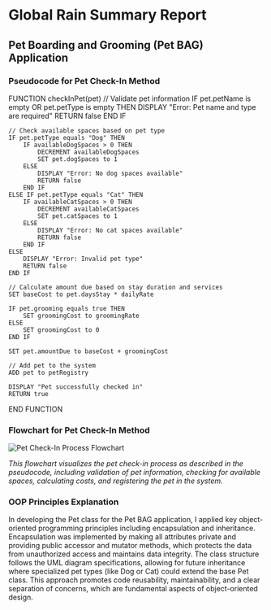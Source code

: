 # Global Rain Summary Report

## Pet Boarding and Grooming (Pet BAG) Application

### Pseudocode for Pet Check-In Method

FUNCTION checkInPet(pet)
    // Validate pet information
    IF pet.petName is empty OR pet.petType is empty THEN
        DISPLAY "Error: Pet name and type are required"
        RETURN false
    END IF
    
    // Check available spaces based on pet type
    IF pet.petType equals "Dog" THEN
        IF availableDogSpaces > 0 THEN
            DECREMENT availableDogSpaces
            SET pet.dogSpaces to 1
        ELSE
            DISPLAY "Error: No dog spaces available"
            RETURN false
        END IF
    ELSE IF pet.petType equals "Cat" THEN
        IF availableCatSpaces > 0 THEN
            DECREMENT availableCatSpaces
            SET pet.catSpaces to 1
        ELSE
            DISPLAY "Error: No cat spaces available"
            RETURN false
        END IF
    ELSE
        DISPLAY "Error: Invalid pet type"
        RETURN false
    END IF
    
    // Calculate amount due based on stay duration and services
    SET baseCost to pet.daysStay * dailyRate
    
    IF pet.grooming equals true THEN
        SET groomingCost to groomingRate
    ELSE
        SET groomingCost to 0
    END IF
    
    SET pet.amountDue to baseCost + groomingCost
    
    // Add pet to the system
    ADD pet to petRegistry
    
    DISPLAY "Pet successfully checked in"
    RETURN true
END FUNCTION
 
### Flowchart for Pet Check-In Method

![Pet Check-In Process Flowchart](https://imgur.com/gallery/pet-check-process-flowchart-YsBCu9b)

*This flowchart visualizes the pet check-in process as described in the pseudocode, including validation of pet information, checking for available spaces, calculating costs, and registering the pet in the system.*
 
### OOP Principles Explanation

In developing the Pet class for the Pet BAG application, I applied key object-oriented programming principles including encapsulation and inheritance. Encapsulation was implemented by making all attributes private and providing public accessor and mutator methods, which protects the data from unauthorized access and maintains data integrity. The class structure follows the UML diagram specifications, allowing for future inheritance where specialized pet types (like Dog or Cat) could extend the base Pet class. This approach promotes code reusability, maintainability, and a clear separation of concerns, which are fundamental aspects of object-oriented design.
